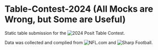 # Table-Contest-2024 (All Mocks are Wrong, but Some are Useful)

Static table submission for the ![2024 Posit Table Contest](https://posit.co/blog/announcing-the-2024-table-contest/). 

Data was collected and complied from ![NFL.com](https://www.nfl.com/news/bucky-brooks-2024-nfl-mock-draft-3-0) and ![Sharp Football](https://www.sharpfootballanalysis.com/analysis/mel-kiper-mock-draft-nfl/). 

